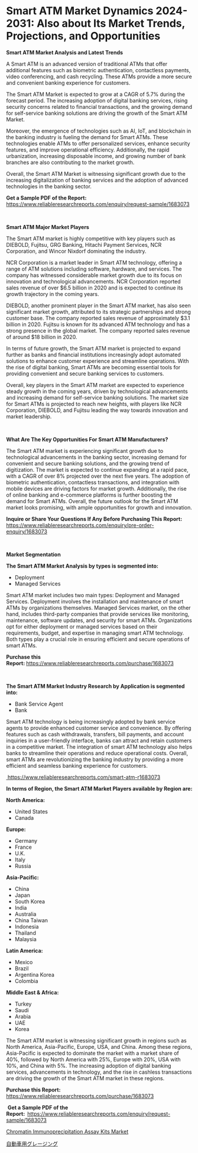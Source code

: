<p><h1>Smart ATM Market Dynamics 2024-2031: Also about Its Market Trends, Projections, and Opportunities</h1></p><p><strong>Smart ATM Market Analysis and Latest Trends</strong></p>
<p><p>A Smart ATM is an advanced version of traditional ATMs that offer additional features such as biometric authentication, contactless payments, video conferencing, and cash recycling. These ATMs provide a more secure and convenient banking experience for customers.</p><p>The Smart ATM Market is expected to grow at a CAGR of 5.7% during the forecast period. The increasing adoption of digital banking services, rising security concerns related to financial transactions, and the growing demand for self-service banking solutions are driving the growth of the Smart ATM Market.</p><p>Moreover, the emergence of technologies such as AI, IoT, and blockchain in the banking industry is fueling the demand for Smart ATMs. These technologies enable ATMs to offer personalized services, enhance security features, and improve operational efficiency. Additionally, the rapid urbanization, increasing disposable income, and growing number of bank branches are also contributing to the market growth.</p><p>Overall, the Smart ATM Market is witnessing significant growth due to the increasing digitalization of banking services and the adoption of advanced technologies in the banking sector.</p></p>
<p><strong>Get a Sample PDF of the Report:&nbsp;</strong> <a href="https://www.reliableresearchreports.com/enquiry/request-sample/1683073">https://www.reliableresearchreports.com/enquiry/request-sample/1683073</a></p>
<p>&nbsp;</p>
<p><strong>Smart ATM Major Market Players</strong></p>
<p><p>The Smart ATM market is highly competitive with key players such as DIEBOLD, Fujitsu, GRG Banking, Hitachi Payment Services, NCR Corporation, and Wincor Nixdorf dominating the industry. </p><p>NCR Corporation is a market leader in Smart ATM technology, offering a range of ATM solutions including software, hardware, and services. The company has witnessed considerable market growth due to its focus on innovation and technological advancements. NCR Corporation reported sales revenue of over $6.5 billion in 2020 and is expected to continue its growth trajectory in the coming years.</p><p>DIEBOLD, another prominent player in the Smart ATM market, has also seen significant market growth, attributed to its strategic partnerships and strong customer base. The company reported sales revenue of approximately $3.1 billion in 2020. Fujitsu is known for its advanced ATM technology and has a strong presence in the global market. The company reported sales revenue of around $18 billion in 2020.</p><p>In terms of future growth, the Smart ATM market is projected to expand further as banks and financial institutions increasingly adopt automated solutions to enhance customer experience and streamline operations. With the rise of digital banking, Smart ATMs are becoming essential tools for providing convenient and secure banking services to customers.</p><p>Overall, key players in the Smart ATM market are expected to experience steady growth in the coming years, driven by technological advancements and increasing demand for self-service banking solutions. The market size for Smart ATMs is projected to reach new heights, with players like NCR Corporation, DIEBOLD, and Fujitsu leading the way towards innovation and market leadership.</p></p>
<p>&nbsp;</p>
<p><strong>What Are The Key Opportunities For Smart ATM Manufacturers?</strong></p>
<p><p>The Smart ATM market is experiencing significant growth due to technological advancements in the banking sector, increasing demand for convenient and secure banking solutions, and the growing trend of digitization. The market is expected to continue expanding at a rapid pace, with a CAGR of over 8% projected over the next five years. The adoption of biometric authentication, contactless transactions, and integration with mobile devices are driving factors for market growth. Additionally, the rise of online banking and e-commerce platforms is further boosting the demand for Smart ATMs. Overall, the future outlook for the Smart ATM market looks promising, with ample opportunities for growth and innovation.</p></p>
<p><strong>Inquire or Share Your Questions If Any Before Purchasing This Report:</strong> <a href="https://www.reliableresearchreports.com/enquiry/pre-order-enquiry/1683073">https://www.reliableresearchreports.com/enquiry/pre-order-enquiry/1683073</a></p>
<p>&nbsp;</p>
<p><strong>Market Segmentation</strong></p>
<p><strong>The Smart ATM Market Analysis by types is segmented into:</strong></p>
<p><ul><li>Deployment</li><li>Managed Services</li></ul></p>
<p><p>Smart ATM market includes two main types: Deployment and Managed Services. Deployment involves the installation and maintenance of smart ATMs by organizations themselves. Managed Services market, on the other hand, includes third-party companies that provide services like monitoring, maintenance, software updates, and security for smart ATMs. Organizations opt for either deployment or managed services based on their requirements, budget, and expertise in managing smart ATM technology. Both types play a crucial role in ensuring efficient and secure operations of smart ATMs.</p></p>
<p><strong>Purchase this Report:&nbsp;</strong><a href="https://www.reliableresearchreports.com/purchase/1683073">https://www.reliableresearchreports.com/purchase/1683073</a></p>
<p>&nbsp;</p>
<p><strong>The Smart ATM Market Industry Research by Application is segmented into:</strong></p>
<p><ul><li>Bank Service Agent</li><li>Bank</li></ul></p>
<p><p>Smart ATM technology is being increasingly adopted by bank service agents to provide enhanced customer service and convenience. By offering features such as cash withdrawals, transfers, bill payments, and account inquiries in a user-friendly interface, banks can attract and retain customers in a competitive market. The integration of smart ATM technology also helps banks to streamline their operations and reduce operational costs. Overall, smart ATMs are revolutionizing the banking industry by providing a more efficient and seamless banking experience for customers.</p></p>
<p><a href="https://www.reliableresearchreports.com/smart-atm-r1683073">&nbsp;https://www.reliableresearchreports.com/smart-atm-r1683073</a></p>
<p><strong>In terms of Region, the Smart ATM Market Players available by Region are:</strong></p>
<p>
    <p> <strong> North America: </strong>
        <ul>
            <li>United States</li>
            <li>Canada</li>
        </ul>
        </p> 
    <p> <strong> Europe: </strong>
        <ul>
            <li>Germany</li>
            <li>France</li>
            <li>U.K.</li>
            <li>Italy</li>
            <li>Russia</li>
        </ul>
        </p> 
    <p> <strong> Asia-Pacific: </strong>
        <ul>
            <li>China</li>
            <li>Japan</li>
            <li>South Korea</li>
            <li>India</li>
            <li>Australia</li>
            <li>China Taiwan</li>
            <li>Indonesia</li>
            <li>Thailand</li>
            <li>Malaysia</li>
        </ul>
        </p> 
    <p> <strong> Latin America: </strong>
        <ul>
            <li>Mexico</li>
            <li>Brazil</li>
            <li>Argentina Korea</li>
            <li>Colombia</li>
        </ul>
        </p> 
    <p> <strong> Middle East & Africa: </strong>
        <ul>
            <li>Turkey</li>
            <li>Saudi</li>
            <li>Arabia</li>
            <li>UAE</li>
            <li>Korea</li>
        </ul>
    </p>
    </p>
<p><p>The Smart ATM market is witnessing significant growth in regions such as North America, Asia-Pacific, Europe, USA, and China. Among these regions, Asia-Pacific is expected to dominate the market with a market share of 40%, followed by North America with 25%, Europe with 20%, USA with 10%, and China with 5%. The increasing adoption of digital banking services, advancements in technology, and the rise in cashless transactions are driving the growth of the Smart ATM market in these regions.</p></p>
<p><strong>Purchase this Report: </strong><a href="https://www.reliableresearchreports.com/purchase/1683073">https://www.reliableresearchreports.com/purchase/1683073</a></p>
<p>&nbsp;<strong>Get a Sample PDF of the Report:&nbsp;&nbsp;</strong><a href="https://www.reliableresearchreports.com/enquiry/request-sample/1683073">https://www.reliableresearchreports.com/enquiry/request-sample/1683073</a></p>
<p><strong></strong></p>
<p><p><a href="https://view.publitas.com/reportprime-1/chromatin-immunoprecipitation-assay-kits-market-trends-and-market-analysis-forecasted-for-period-2024-2031/">Chromatin Immunoprecipitation Assay Kits Market</a></p><p><a href="https://medium.com/@eugenethompson65/%E8%87%AA%E5%8B%95%E8%BB%8A%E7%94%A8%E3%82%B0%E3%83%AC%E3%83%BC%E3%82%B8%E3%83%B3%E3%82%B0%E5%B8%82%E5%A0%B4-2031%E5%B9%B4%E3%81%BE%E3%81%A7%E3%81%AE%E5%8B%95%E5%90%91-%E4%BA%88%E6%B8%AC-%E7%AB%B6%E4%BA%89%E5%88%86%E6%9E%90-26522b1470cb">自動車用グレージング</a></p></p>